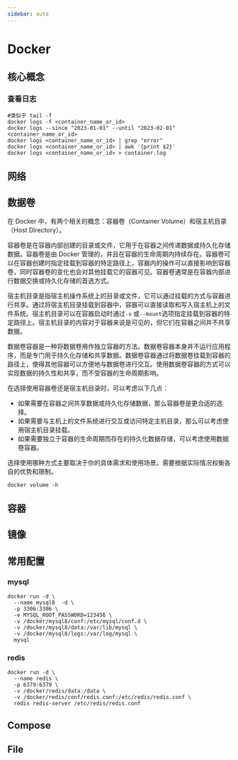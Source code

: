 ```yaml
---
sidebar: auto
---
```


# Docker

## 核心概念

### 查看日志

```shell
#类似于 tail -f
docker logs -f <container_name_or_id>
docker logs --since "2023-01-01" --until "2023-02-01" <container_name_or_id>
docker logs <container_name_or_id> | grep "error"
docker logs <container_name_or_id> | awk '{print $2}'
docker logs <container_name_or_id> > container.log

```

## 网络

## 数据卷

在 Docker 中，有两个相关的概念：容器卷（Container Volume）和宿主机目录（Host Directory）。

容器卷是在容器内部创建的目录或文件，它用于在容器之间传递数据或持久化存储数据。容器卷是由 Docker
管理的，并且在容器的生命周期内持续存在。容器卷可以在容器创建时指定挂载到容器的特定路径上，容器内的操作可以直接影响到容器卷，同时容器卷的变化也会对其他挂载它的容器可见。容器卷通常是在容器内部进行数据交换或持久化存储的首选方式。

宿主机目录是指宿主机操作系统上的目录或文件，它可以通过挂载的方式与容器进行共享。通过将宿主机目录挂载到容器中，容器可以直接读取和写入宿主机上的文件系统。宿主机目录可以在容器启动时通过`-v`
或`--mount`选项指定挂载到容器的特定路径上。宿主机目录的内容对于容器来说是可见的，但它们在容器之间并不共享数据。

数据卷容器是一种将数据卷用作独立容器的方法。数据卷容器本身并不运行应用程序，而是专门用于持久化存储和共享数据。数据卷容器通过将数据卷挂载到容器的路径上，使得其他容器可以方便地与数据卷进行交互。使用数据卷容器的方式可以实现数据的持久性和共享，而不受容器的生命周期影响。

在选择使用容器卷还是宿主机目录时，可以考虑以下几点：

- 如果需要在容器之间共享数据或持久化存储数据，那么容器卷是更合适的选择。
- 如果需要与主机上的文件系统进行交互或访问特定主机目录，那么可以考虑使用宿主机目录挂载。
- 如果需要独立于容器的生命周期而存在的持久化数据存储，可以考虑使用数据卷容器。

选择使用哪种方式主要取决于你的具体需求和使用场景。需要根据实际情况权衡各自的优势和限制。

```shell
docker volume -h
```

## 容器

## 镜像

## 常用配置

### mysql

```shell
docker run -d \
  --name mysql8  -d \
  -p 3306:3306 \
  -e MYSQL_ROOT_PASSWORD=123456 \
  -v /docker/mysql8/conf:/etc/mysql/conf.d \
  -v /docker/mysql8/data:/var/lib/mysql \
  -v /docker/mysql8/logs:/var/log/mysql \
  mysql
```

### redis

```shell
docker run -d \
  --name redis \
  -p 6379:6379 \
  -v /docker/redis/data:/data \
  -v /docker/redis/conf/redis.conf:/etc/redis/redis.conf \
  redis redis-server /etc/redis/redis.conf
```

## Compose

## File